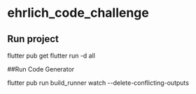 # ehrlich_code_challenge

## Run project

flutter pub get
flutter run -d all

##Run Code Generator

flutter pub run build_runner watch --delete-conflicting-outputs
